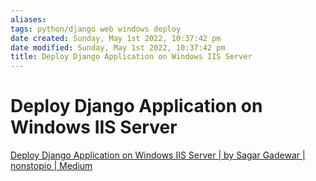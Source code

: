 ```yaml
---
aliases: 
tags: python/django web windows deploy
date created: Sunday, May 1st 2022, 10:37:42 pm
date modified: Sunday, May 1st 2022, 10:37:42 pm
title: Deploy Django Application on Windows IIS Server
---
```


# Deploy Django Application on Windows IIS Server

[Deploy Django Application on Windows IIS Server | by Sagar Gadewar | nonstopio | Medium](https://medium.com/nonstopio/deploy-django-application-on-windows-iis-server-93aee2864c41)
